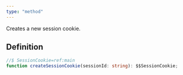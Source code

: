 ```yaml
---
type: "method"
---
```


Creates a new session cookie.

## Definition

```ts
//$ SessionCookie=ref:main
function createSessionCookie(sessionId: string): $$SessionCookie;
```

